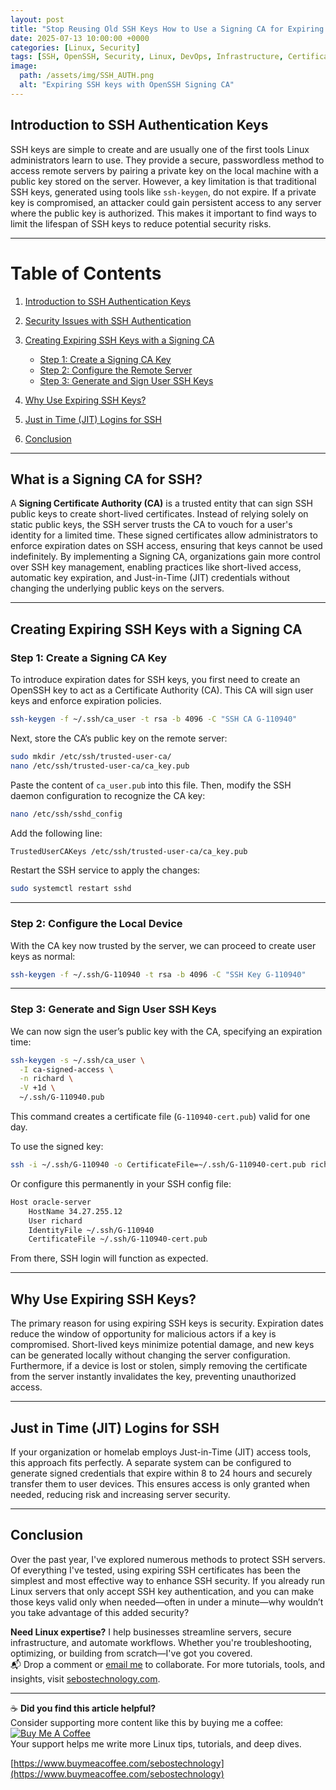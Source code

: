 ```yaml
---
layout: post
title: "Stop Reusing Old SSH Keys How to Use a Signing CA for Expiring SSH Auth"
date: 2025-07-13 10:00:00 +0000
categories: [Linux, Security]
tags: [SSH, OpenSSH, Security, Linux, DevOps, Infrastructure, Certificates]
image:
  path: /assets/img/SSH_AUTH.png
  alt: "Expiring SSH keys with OpenSSH Signing CA"
---
```

## **Introduction to SSH Authentication Keys**

SSH keys are simple to create and are usually one of the first tools Linux administrators learn to use. They provide a secure, passwordless method to access remote servers by pairing a private key on the local machine with a public key stored on the server. However, a key limitation is that traditional SSH keys, generated using tools like `ssh-keygen`, do not expire. If a private key is compromised, an attacker could gain persistent access to any server where the public key is authorized. This makes it important to find ways to limit the lifespan of SSH keys to reduce potential security risks.

---

# **Table of Contents**

1. [Introduction to SSH Authentication Keys](#introduction-to-ssh-authentication-keys)
2. [Security Issues with SSH Authentication](#security-issues-with-ssh-authentication)
3. [Creating Expiring SSH Keys with a Signing CA](#creating-expiring-ssh-keys-with-a-signing-ca)

   * [Step 1: Create a Signing CA Key](#step-1-create-a-signing-ca-key)
   * [Step 2: Configure the Remote Server](#step-2-configure-the-remote-server)
   * [Step 3: Generate and Sign User SSH Keys](#step-3-generate-and-sign-user-ssh-keys)
4. [Why Use Expiring SSH Keys?](#why-use-expiring-ssh-keys)
5. [Just in Time (JIT) Logins for SSH](#just-in-time-jit-logins-for-ssh)
6. [Conclusion](#conclusion)

---

## **What is a Signing CA for SSH?**

A **Signing Certificate Authority (CA)** is a trusted entity that can sign SSH public keys to create short-lived certificates. Instead of relying solely on static public keys, the SSH server trusts the CA to vouch for a user's identity for a limited time. These signed certificates allow administrators to enforce expiration dates on SSH access, ensuring that keys cannot be used indefinitely. By implementing a Signing CA, organizations gain more control over SSH key management, enabling practices like short-lived access, automatic key expiration, and Just-in-Time (JIT) credentials without changing the underlying public keys on the servers.

---

## **Creating Expiring SSH Keys with a Signing CA**

### **Step 1: Create a Signing CA Key**

To introduce expiration dates for SSH keys, you first need to create an OpenSSH key to act as a Certificate Authority (CA). This CA will sign user keys and enforce expiration policies.

```bash
ssh-keygen -f ~/.ssh/ca_user -t rsa -b 4096 -C "SSH CA G-110940"
```

Next, store the CA’s public key on the remote server:

```bash
sudo mkdir /etc/ssh/trusted-user-ca/
nano /etc/ssh/trusted-user-ca/ca_key.pub
```

Paste the content of `ca_user.pub` into this file. Then, modify the SSH daemon configuration to recognize the CA key:

```bash
nano /etc/ssh/sshd_config
```

Add the following line:

```bash
TrustedUserCAKeys /etc/ssh/trusted-user-ca/ca_key.pub
```

Restart the SSH service to apply the changes:

```bash
sudo systemctl restart sshd
```

---

### **Step 2: Configure the Local Device**

With the CA key now trusted by the server, we can proceed to create user keys as normal:

```bash
ssh-keygen -f ~/.ssh/G-110940 -t rsa -b 4096 -C "SSH Key G-110940"
```

---

### **Step 3: Generate and Sign User SSH Keys**

We can now sign the user’s public key with the CA, specifying an expiration time:

```bash
ssh-keygen -s ~/.ssh/ca_user \
  -I ca-signed-access \
  -n richard \
  -V +1d \
  ~/.ssh/G-110940.pub
```

This command creates a certificate file (`G-110940-cert.pub`) valid for one day.

To use the signed key:

```bash
ssh -i ~/.ssh/G-110940 -o CertificateFile=~/.ssh/G-110940-cert.pub richard@34.27.255.12
```

Or configure this permanently in your SSH config file:

```bash
Host oracle-server
    HostName 34.27.255.12
    User richard
    IdentityFile ~/.ssh/G-110940
    CertificateFile ~/.ssh/G-110940-cert.pub
```

From there, SSH login will function as expected.

---

## **Why Use Expiring SSH Keys?**

The primary reason for using expiring SSH keys is security. Expiration dates reduce the window of opportunity for malicious actors if a key is compromised. Short-lived keys minimize potential damage, and new keys can be generated locally without changing the server configuration. Furthermore, if a device is lost or stolen, simply removing the certificate from the server instantly invalidates the key, preventing unauthorized access.

---

## **Just in Time (JIT) Logins for SSH**

If your organization or homelab employs Just-in-Time (JIT) access tools, this approach fits perfectly. A separate system can be configured to generate signed credentials that expire within 8 to 24 hours and securely transfer them to user devices. This ensures access is only granted when needed, reducing risk and increasing server security.

---

## **Conclusion**

Over the past year, I've explored numerous methods to protect SSH servers. Of everything I've tested, using expiring SSH certificates has been the simplest and most effective way to enhance SSH security. If you already run Linux servers that only accept SSH key authentication, and you can make those keys valid only when needed—often in under a minute—why wouldn’t you take advantage of this added security?

**Need Linux expertise?** I help businesses streamline servers, secure infrastructure, and automate workflows. Whether you're troubleshooting, optimizing, or building from scratch—I've got you covered.  
📬 Drop a comment or [email me](mailto:info@sebostechnology.com) to collaborate. For more tutorials, tools, and insights, visit [sebostechnology.com](https://sebostechnology.com).

---

☕ **Did you find this article helpful?**  
Consider supporting more content like this by buying me a coffee:  
[![Buy Me A Coffee](https://img.shields.io/badge/Buy%20Me%20A%20Coffee-Donate-yellow)](https://www.buymeacoffee.com/sebostechnology)  
Your support helps me write more Linux tips, tutorials, and deep dives.

[https://www.buymeacoffee.com/sebostechnology](https://www.buymeacoffee.com/sebostechnology)

